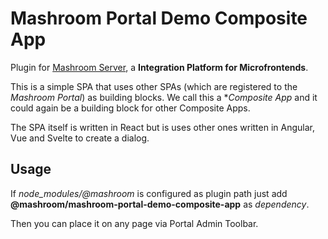 
# Mashroom Portal Demo Composite App

Plugin for [Mashroom Server](https://www.mashroom-server.com), a **Integration Platform for Microfrontends**.

This is a simple SPA that uses other SPAs (which are registered to the _Mashroom Portal_) as building blocks.
We call this a **Composite App* and it could again be a building block for other Composite Apps.

The SPA itself is written in React but is uses other ones written in Angular, Vue and Svelte to create a dialog.

## Usage

If *node_modules/@mashroom* is configured as plugin path just add **@mashroom/mashroom-portal-demo-composite-app** as *dependency*.

Then you can place it on any page via Portal Admin Toolbar.
